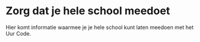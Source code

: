 

# Zorg dat je hele school meedoet

Hier komt informatie waarmee je je hele school kunt laten meedoen met het Uur Code.